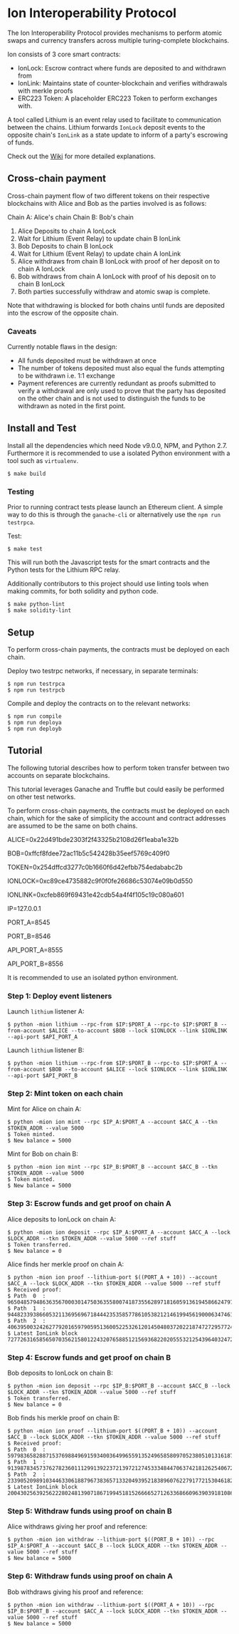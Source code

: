 # Ion Interoperability Protocol

The Ion Interoperability Protocol provides mechanisms to perform atomic swaps and currency transfers
across multiple turing-complete blockchains.

Ion consists of 3 core smart contracts:
* IonLock: Escrow contract where funds are deposited to and withdrawn from
* IonLink: Maintains state of counter-blockchain and verifies withdrawals with merkle proofs
* ERC223 Token: A placeholder ERC223 Token to perform exchanges with.

A tool called Lithium is an event relay used to facilitate to communication between the chains. Lithium forwards `IonLock` deposit events to the opposite chain's `IonLink` as a state update to inform of a party's escrowing of funds.

Check out the [Wiki](https://github.com/clearmatics/ion/wiki) for more detailed explanations.

## Cross-chain payment

Cross-chain payment flow of two different tokens on their respective blockchains with Alice and Bob as the parties involved is as follows:

Chain A: Alice's chain
Chain B: Bob's chain

1. Alice Deposits to chain A IonLock
2. Wait for Lithium (Event Relay) to update chain B IonLink
3. Bob Deposits to chain B IonLock
4. Wait for Lithium (Event Relay) to update chain A IonLink
5. Alice withdraws from chain B IonLock with proof of her deposit on to chain A IonLock
6. Bob withdraws from chain A IonLock with proof of his deposit on to chain B IonLock
7. Both parties successfully withdraw and atomic swap is complete.

Note that withdrawing is blocked for both chains until funds are deposited into the escrow of the opposite chain.

### Caveats

Currently notable flaws in the design:
* All funds deposited must be withdrawn at once
* The number of tokens deposited must also equal the funds attempting to be withdrawn i.e. 1:1 exchange
* Payment references are currently redundant as proofs submitted to verify a withdrawal are only used to prove that the party has deposited on the other chain and is not used to distinguish the funds to be withdrawn as noted in the first point.

## Install and Test

Install all the dependencies which need Node v9.0.0, NPM, and Python 2.7. Furthermore it is recommended to use a isolated Python environment with a tool such as `virtualenv`.

```
$ make build
```

### Testing

Prior to running contract tests please launch an Ethereum client. A simple way to do this is through the `ganache-cli` or alternatively use the `npm run testrpca`.

Test:
```
$ make test
```

This will run both the Javascript tests for the smart contracts and the Python tests for the Lithium RPC relay.

Additionally contributors to this project should use linting tools when making commits, for both solidity and python code.

```
$ make python-lint
$ make solidity-lint
```

## Setup

To perform cross-chain payments, the contracts must be deployed on each chain.

Deploy two testrpc networks, if necessary, in separate terminals:
```
$ npm run testrpca
$ npm run testrpcb
```

Compile and deploy the contracts on to the relevant networks:
```
$ npm run compile
$ npm run deploya
$ npm run deployb
```

## Tutorial

The following tutorial describes how to perform token transfer between two accounts on separate blockchains.

This tutorial leverages Ganache and Truffle but could easily be performed on other test networks.

To perform cross-chain payments, the contracts must be deployed on each chain, which for the sake of simplicity the account and contract addresses are assumed to be the same on both chains.

ALICE=0x22d491bde2303f2f43325b2108d26f1eaba1e32b

BOB=0xffcf8fdee72ac11b5c542428b35eef5769c409f0

TOKEN=0x254dffcd3277c0b1660f6d42efbb754edababc2b

IONLOCK=0xc89ce4735882c9f0f0fe26686c53074e09b0d550

IONLINK=0xcfeb869f69431e42cdb54a4f4f105c19c080a601

IP=127.0.0.1

PORT_A=8545

PORT_B=8546

API_PORT_A=8555

API_PORT_B=8556

It is recommended to use an isolated python environment.

### Step 1: Deploy event listeners

Launch `lithium` listener A:
```
$ python -mion lithium --rpc-from $IP:$PORT_A --rpc-to $IP:$PORT_B --from-account $ALICE --to-account $BOB --lock $IONLOCK --link $IONLINK --api-port $API_PORT_A
```
Launch `lithium` listener B:
```
$ python -mion lithium --rpc-from $IP:$PORT_B --rpc-to $IP:$PORT_A --from-account $BOB --to-account $ALICE --lock $IONLOCK --link $IONLINK --api-port $API_PORT_B
```

### Step 2: Mint token on each chain

Mint for Alice on chain A:
```
$ python -mion ion mint --rpc $IP_A:$PORT_A --account $ACC_A --tkn $TOKEN_ADDR --value 5000
$ Token minted.
$ New balance = 5000
```

Mint for Bob on chain B:
```
$ python -mion ion mint --rpc $IP_B:$PORT_B --account $ACC_B --tkn $TOKEN_ADDR --value 5000
$ Token minted.
$ New balance = 5000
```

### Step 3: Escrow funds and get proof on chain A

Alice deposits to IonLock on chain A:
```
$ python -mion ion deposit --rpc $IP_A:$PORT_A --account $ACC_A --lock $LOCK_ADDR --tkn $TOKEN_ADDR --value 5000 --ref stuff
$ Token transferred.
$ New balance = 0
```

Alice finds her merkle proof on chain A:
```
$ python -mion ion proof --lithium-port $((PORT_A + 10)) --account $ACC_A --lock $LOCK_ADDR --tkn $TOKEN_ADDR --value 5000 --ref stuff
$ Received proof:
$ Path  0  :  96504857948636356700030147503635580074187355628971816059136194586624797022097
$ Path  1  :  94482339386605321136956967184442353585778610538212146199456190006347461027622
$ Path  2  :  4063950032426277920165979059513600522532612014504803720221874727295772434160
$ Latest IonLink block 72772631658565070356215801224320765885121569368220205553212543964032472153198
```

### Step 4: Escrow funds and get proof on chain B

Bob deposits to IonLock on chain B:
```
$ python -mion ion deposit --rpc $IP_B:$PORT_B --account $ACC_B --lock $LOCK_ADDR --tkn $TOKEN_ADDR --value 5000 --ref stuff
$ Token transferred.
$ New balance = 0
```

Bob finds his merkle proof on chain B:
```
$ python -mion ion proof --lithium-port $((PORT_B + 10)) --account $ACC_B --lock $LOCK_ADDR --tkn $TOKEN_ADDR --value 5000 --ref stuff
$ Received proof:
$ Path  0  :  59798365828871537698849691593400364996559135249658580970523805101316187754033
$ Path  1  :  91398783457376278236011129913922372139721274533348447063742181262540672449047
$ Path  2  :  23390520989103446330618879673836571332049395218389607622791772153046182206533
$ Latest IonLink block 20043025639256222802481390718671994518152666652712633686609639039181086747014
```

### Step 5: Withdraw funds using proof on chain B

Alice withdraws giving her proof and reference:
```
$ python -mion ion withdraw --lithium-port $((PORT_B + 10)) --rpc $IP_A:$PORT_A --account $ACC_B --lock $LOCK_ADDR --tkn $TOKEN_ADDR --value 5000 --ref stuff
$ New balance = 5000
```

### Step 6: Withdraw funds using proof on chain A

Bob withdraws giving his proof and reference:
```
$ python -mion ion withdraw --lithium-port $((PORT_A + 10)) --rpc $IP_B:$PORT_B --account $ACC_A --lock $LOCK_ADDR --tkn $TOKEN_ADDR --value 5000 --ref stuff
$ New balance = 5000
```
